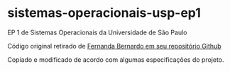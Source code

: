 # sistemas-operacionais-usp-ep1
EP 1 de Sistemas Operacionais da Universidade de São Paulo

Código original retirado de [Fernanda Bernardo em seu repositório Github](https://github.com/FernandaBernardo/escalonador-so/blob/master/src/escalonador/Escalonador.java)

Copiado e modificado de acordo com algumas especificações do projeto.
